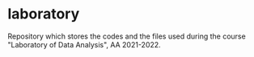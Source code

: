 # laboratory

Repository which stores the codes and the files used during the course "Laboratory of Data Analysis", AA 2021-2022.

